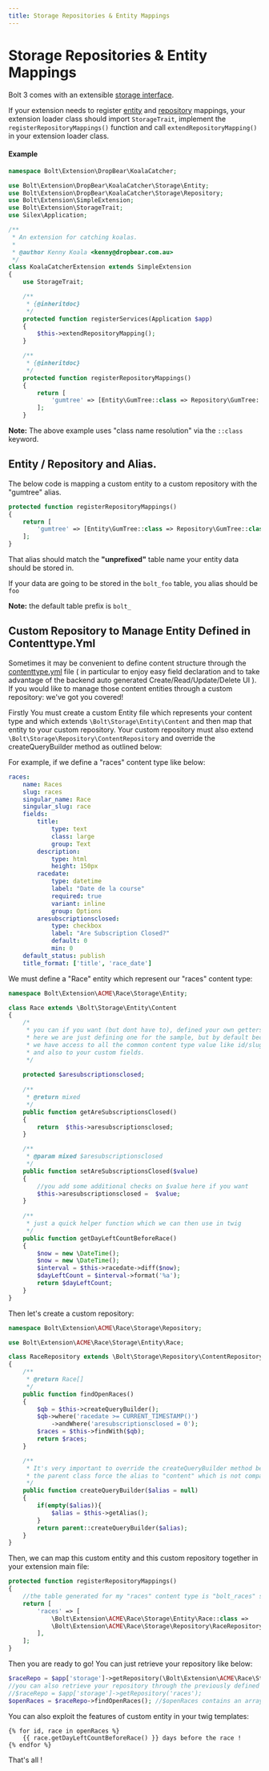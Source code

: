 ```yaml
---
title: Storage Repositories & Entity Mappings
---
```

Storage Repositories & Entity Mappings
======================================

Bolt 3 comes with an extensible [storage interface](../storage/introduction). 

If your extension needs to register [entity](../storage/entities) 
and [repository](../storage/repositories) mappings, 
your extension loader class should import `StorageTrait`, implement the 
`registerRepositoryMappings()` function and call `extendRepositoryMapping()` in 
your extension loader class.

#### Example

```php
namespace Bolt\Extension\DropBear\KoalaCatcher;

use Bolt\Extension\DropBear\KoalaCatcher\Storage\Entity;
use Bolt\Extension\DropBear\KoalaCatcher\Storage\Repository;
use Bolt\Extension\SimpleExtension;
use Bolt\Extension\StorageTrait;
use Silex\Application;

/**
 * An extension for catching koalas.
 *
 * @author Kenny Koala <kenny@dropbear.com.au>
 */
class KoalaCatcherExtension extends SimpleExtension
{
    use StorageTrait;

    /**
     * {@inheritdoc}
     */
    protected function registerServices(Application $app)
    {
        $this->extendRepositoryMapping();
    }

    /**
     * {@inheritdoc}
     */
    protected function registerRepositoryMappings()
    {
        return [
            'gumtree' => [Entity\GumTree::class => Repository\GumTree::class],
        ];
    }
```

**Note:** The above example uses "class name resolution" via the `::class` keyword.


Entity / Repository and Alias.
-----------------------------

The below code is mapping a custom entity to a custom repository with the "gumtree" alias.
```php
protected function registerRepositoryMappings()
{
    return [
        'gumtree' => [Entity\GumTree::class => Repository\GumTree::class],
    ];
}
```
That alias should match the **"unprefixed"** table name your entity data should be stored in. 

If your data are going to be stored in the `bolt_foo` table, you alias should be `foo`

**Note:** the default table prefix is `bolt_`

Custom Repository to Manage Entity Defined in Contenttype.Yml
-------------------------------------------------------------
Sometimes it may be convenient to define content structure through the [contenttype.yml](../../contenttypes/intro)  file ( in particular to enjoy easy field declaration and to take advantage of the backend auto generated Create/Read/Update/Delete  UI ). If you would like to manage those content entities through a custom repository: we've got you covered!

Firstly You must create a custom Entity file which represents your content type and which extends `\Bolt\Storage\Entity\Content` and then map that entity to your custom repository. Your custom repository must also extend `\Bolt\Storage\Repository\ContentRepository` and override the createQueryBuilder method as outlined below:

For example, if we define a "races" content type like below:

```yml
races:
    name: Races
    slug: races
    singular_name: Race
    singular_slug: race
    fields:
        title:
            type: text
            class: large
            group: Text
        description:
            type: html
            height: 150px
        racedate:
            type: datetime
            label: "Date de la course"
            required: true
            variant: inline
            group: Options
        aresubscriptionsclosed:
            type: checkbox
            label: "Are Subscription Closed?"
            default: 0
            min: 0
    default_status: publish
    title_format: ['title', 'race_date']
```

We must define a "Race" entity which represent our "races" content type: 

```php
namespace Bolt\Extension\ACME\Race\Storage\Entity;

class Race extends \Bolt\Storage\Entity\Content
{
    /*
     * you can if you want (but dont have to), defined your own getters & setters 
     * here we are just defining one for the sample, but by default because we inherit the Bolt Content class, 
     * we have access to all the common content type value like id/slug/datecreated/relation/taxonomy etc..
     * and also to your custom fields.
     */
 
    protected $aresubscriptionsclosed;
 
    /**
     * @return mixed
     */
    public function getAreSubscriptionsClosed()
    {
        return  $this->aresubscriptionsclosed;
    }

    /**
     * @param mixed $aresubscriptionsclosed
     */
    public function setAreSubscriptionsClosed($value)
    {
        //you add some additional checks on $value here if you want
        $this->aresubscriptionsclosed =  $value;
    }
    
    /**
     * just a quick helper function which we can then use in twig
     */
    public function getDayLeftCountBeforeRace()
    {
        $now = new \DateTime();
        $now = new \DateTime();
        $interval = $this->racedate->diff($now);
        $dayLeftCount = $interval->format('%a');
        return $dayLeftCount;
    }
}
```

Then let's create a custom repository: 

```php
namespace Bolt\Extension\ACME\Race\Storage\Repository;

use Bolt\Extension\ACME\Race\Storage\Entity\Race;

class RaceRepository extends \Bolt\Storage\Repository\ContentRepository
{
    /**
     * @return Race[]
     */
    public function findOpenRaces()
    {
        $qb = $this->createQueryBuilder();
        $qb->where('racedate >= CURRENT_TIMESTAMP()')
            ->andWhere('aresubscriptionsclosed = 0');
        $races = $this->findWith($qb);
        return $races;
    }

    /**
     * It's very important to override the createQueryBuilder method because 
     * the parent class force the alias to "content" which is not compatible with our custom entity
     */
    public function createQueryBuilder($alias = null)
    {
        if(empty($alias)){
            $alias = $this->getAlias();
        }
        return parent::createQueryBuilder($alias);
    }
}
```

Then, we can map this custom entity and this custom repository together in your extension main file: 

```php
protected function registerRepositoryMappings()
{
    //the table generated for my "races" content type is "bolt_races" so the unprefixed name is simply "races"
    return [
        'races' => [
            \Bolt\Extension\ACME\Race\Storage\Entity\Race::class => 
            \Bolt\Extension\ACME\Race\Storage\Repository\RaceRepository::class
        ],
    ];
}
```

Then you are ready to go! You can just retrieve your repository like below: 
```php
$raceRepo = $app['storage']->getRepository(\Bolt\Extension\ACME\Race\Storage\Entity\Race::class);
//you can also retrieve your repository through the previously defined alias : 
//$raceRepo = $app['storage']->getRepository('races');
$openRaces = $raceRepo->findOpenRaces(); //$openRaces contains an array of Race Entities
```

You can also exploit the features of custom entity in your twig templates:
```twig
{% for id, race in openRaces %}
    {{ race.getDayLeftCountBeforeRace() }} days before the race !
{% endfor %}
```

That's all !
